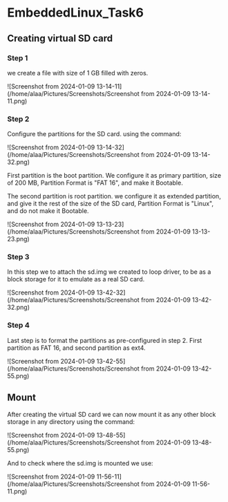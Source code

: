 # EmbeddedLinux_Task6

## Creating virtual SD card

### Step 1

we create a file with size of 1 GB filled with zeros.

![Screenshot from 2024-01-09 13-14-11](/home/alaa/Pictures/Screenshots/Screenshot from 2024-01-09 13-14-11.png)

### Step 2

Configure the partitions for the SD card. using the command:

![Screenshot from 2024-01-09 13-14-32](/home/alaa/Pictures/Screenshots/Screenshot from 2024-01-09 13-14-32.png)

First partition is the boot partition. We configure it as primary partition, size of 200 MB, Partition Format is "FAT 16", and make it Bootable.

The second partition is root partition. we configure it as extended partition, and give it the rest of the size of the SD card, Partition Format is "Linux", and do not make it Bootable.

![Screenshot from 2024-01-09 13-13-23](/home/alaa/Pictures/Screenshots/Screenshot from 2024-01-09 13-13-23.png)

### Step 3

In this step we to attach the sd.img we created to loop driver, to be as a block storage for it to emulate as a real SD card.

![Screenshot from 2024-01-09 13-42-32](/home/alaa/Pictures/Screenshots/Screenshot from 2024-01-09 13-42-32.png)

### Step 4

Last step is to format the partitions as pre-configured in step 2. First partition as FAT 16, and second partition as ext4.

![Screenshot from 2024-01-09 13-42-55](/home/alaa/Pictures/Screenshots/Screenshot from 2024-01-09 13-42-55.png)

## Mount

After creating the virtual SD card we can now mount it as any other block storage in any directory using the command:

![Screenshot from 2024-01-09 13-48-55](/home/alaa/Pictures/Screenshots/Screenshot from 2024-01-09 13-48-55.png)

And to check where the sd.img is mounted we use:

![Screenshot from 2024-01-09 11-56-11](/home/alaa/Pictures/Screenshots/Screenshot from 2024-01-09 11-56-11.png) 
